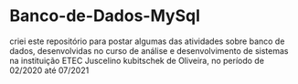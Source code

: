 # Banco-de-Dados-MySql

criei este repositório para postar algumas das atividades sobre banco de dados, desenvolvidas no curso de análise e desenvolvimento de sistemas
na instituição ETEC Juscelino kubitschek de Oliveira, no período de 02/2020 até 07/2021
